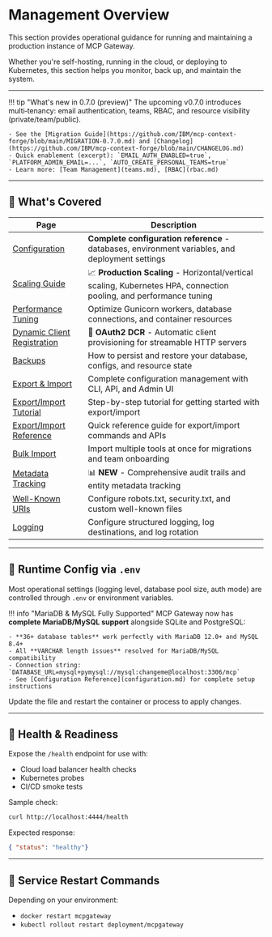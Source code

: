 # Management Overview

This section provides operational guidance for running and maintaining a production instance of MCP Gateway.

Whether you're self-hosting, running in the cloud, or deploying to Kubernetes, this section helps you monitor, back up, and maintain the system.

---

!!! tip "What's new in 0.7.0 (preview)"
    The upcoming v0.7.0 introduces multi‑tenancy: email authentication, teams, RBAC, and resource visibility (private/team/public).

    - See the [Migration Guide](https://github.com/IBM/mcp-context-forge/blob/main/MIGRATION-0.7.0.md) and [Changelog](https://github.com/IBM/mcp-context-forge/blob/main/CHANGELOG.md)
    - Quick enablement (excerpt): `EMAIL_AUTH_ENABLED=true`, `PLATFORM_ADMIN_EMAIL=...`, `AUTO_CREATE_PERSONAL_TEAMS=true`
    - Learn more: [Team Management](teams.md), [RBAC](rbac.md)

---

## 🧭 What's Covered

| Page | Description |
|------|-------------|
| [Configuration](configuration.md) | **Complete configuration reference** - databases, environment variables, and deployment settings |
| [Scaling Guide](scale.md) | 📈 **Production Scaling** - Horizontal/vertical scaling, Kubernetes HPA, connection pooling, and performance tuning |
| [Performance Tuning](tuning.md) | Optimize Gunicorn workers, database connections, and container resources |
| [Dynamic Client Registration](dcr.md) | 🔐 **OAuth2 DCR** - Automatic client provisioning for streamable HTTP servers |
| [Backups](backup.md) | How to persist and restore your database, configs, and resource state |
| [Export & Import](export-import.md) | Complete configuration management with CLI, API, and Admin UI |
| [Export/Import Tutorial](export-import-tutorial.md) | Step-by-step tutorial for getting started with export/import |
| [Export/Import Reference](export-import-reference.md) | Quick reference guide for export/import commands and APIs |
| [Bulk Import](bulk-import.md) | Import multiple tools at once for migrations and team onboarding |
| [Metadata Tracking](metadata-tracking.md) | 📊 **NEW** - Comprehensive audit trails and entity metadata tracking |
| [Well-Known URIs](well-known-uris.md) | Configure robots.txt, security.txt, and custom well-known files |
| [Logging](logging.md) | Configure structured logging, log destinations, and log rotation |

---

## 🔐 Runtime Config via `.env`

Most operational settings (logging level, database pool size, auth mode) are controlled through `.env` or environment variables.

!!! info "MariaDB & MySQL Fully Supported"
    MCP Gateway now has **complete MariaDB/MySQL support** alongside SQLite and PostgreSQL:

    - **36+ database tables** work perfectly with MariaDB 12.0+ and MySQL 8.4+
    - All **VARCHAR length issues** resolved for MariaDB/MySQL compatibility
    - Connection string: `DATABASE_URL=mysql+pymysql://mysql:changeme@localhost:3306/mcp`
    - See [Configuration Reference](configuration.md) for complete setup instructions

Update the file and restart the container or process to apply changes.

---

## 🧪 Health & Readiness

Expose the `/health` endpoint for use with:

- Cloud load balancer health checks
- Kubernetes probes
- CI/CD smoke tests

Sample check:

```bash
curl http://localhost:4444/health
```

Expected response:

```json
{ "status": "healthy"}
```

---

## 🔁 Service Restart Commands

Depending on your environment:

* `docker restart mcpgateway`
* `kubectl rollout restart deployment/mcpgateway`
